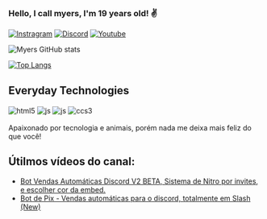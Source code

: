 ### Hello, I call myers, I'm 19 years old! ✌️

[![Instragram](https://img.shields.io/badge/Instagram-E4405F?style=for-the-badge&logo=instagram&logoColor=white)](https://www.instagram.com/gabriel.myerszz/)
[![Discord](https://img.shields.io/badge/Discord-7289DA?style=for-the-badge&logo=discord&logoColor=white)](https://discord.gg/eRd5j9x83G)
[![Youtube](https://img.shields.io/badge/YouTube-FF0000?style=for-the-badge&logo=youtube&logoColor=white)](https://www.youtube.com/channel/UChbV6ZhASeRASyXLhFWSW0A)

![Myers GitHub stats](https://github-readme-stats.vercel.app/api?username=myersdc&show_icons=true&theme=dracula)

[![Top Langs](https://github-readme-stats.vercel.app/api/top-langs/?username=myersdc)](https://github.com/myersdc/github-readme-stats)

## Everyday Technologies

<div style="display: inline-block">
  <img align="center" alt="html5" src="https://img.shields.io/badge/HTML5-E34F26?style=for-the-badge&logo=html5&logoColor=white"/>
  <img align="center" alt="js" src="https://img.shields.io/badge/JavaScript-F7DF1E?style=for-the-badge&logo=javascript&logoColor=black"/>
  <img align="center" alt="js" src="https://img.shields.io/badge/Node.js-43853D?style=for-the-badge&logo=node.js&logoColor=w"/>
  <img align="center" alt="ccs3" src="https://img.shields.io/badge/CSS3-1572B6?style=for-the-badge&logo=css3&logoColor=white"/>
</div>
<br/><br/>
Apaixonado por tecnologia e animais, porém nada me deixa mais feliz do que você!

## Útilmos vídeos do canal: 

- [Bot Vendas Automáticas Discord V2 BETA, Sistema de Nitro por invites, e escolher cor da embed.](https://youtu.be/JLZctIhXklU)
- [Bot de Pix - Vendas automáticas para o discord, totalmente em Slash (New)](https://youtu.be/EScHRj9dAJ4)
